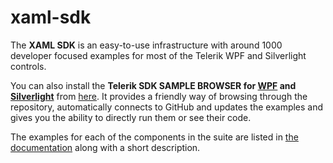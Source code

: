xaml-sdk
========

The __XAML SDK__ is an easy-to-use infrastructure with around 1000 developer focused examples for most of the Telerik WPF and Silverlight controls. 

You can also install the __Telerik SDK SAMPLE BROWSER for [WPF](http://blogs.telerik.com/blogs/13-11-04/introducing-wpf-sdk-samples-browser) and [Silverlight](http://blogs.telerik.com/xamlteam/posts/14-03-10/silverlight-available-in-the-sdk-samples-browser)__ from [here](http://demos.telerik.com/xaml-sdkbrowser/). It provides a friendly way of browsing through the repository, automatically connects to GitHub and updates the examples and gives you the ability to directly run them or see their code.

The examples for each of the components in the suite are listed in [the documentation](http://docs.telerik.com/devtools/wpf/sdk-examples.html) along with a short description.

